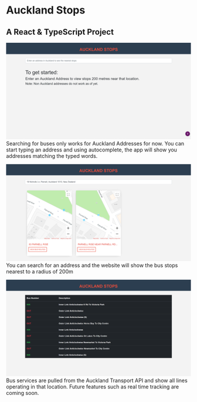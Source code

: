 # Auckland Stops
## A React & TypeScript Project

![Main Screen](https://github.com/PreetPatel/React-TransportApp/blob/master/Main.PNG)
Searching for buses only works for Auckland Addresses for now. You can start typing an address and using autocomplete, the app will show you addresses matching the typed words.

![Search For An Address](https://github.com/PreetPatel/React-TransportApp/blob/master/Search.PNG)
You can search for an address and the website will show the bus stops nearest to a radius of 200m

![View Bus Services](https://github.com/PreetPatel/React-TransportApp/blob/master/busRoutes.PNG)
Bus services are pulled from the Auckland Transport API and show all lines operating in that location. Future features such as real time tracking are coming soon.
